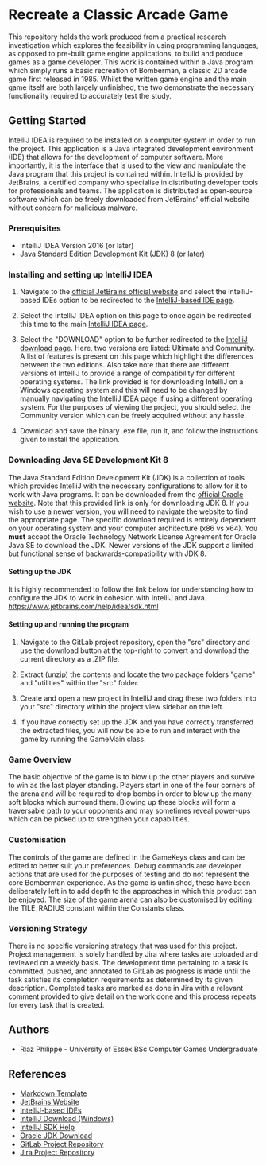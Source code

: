 # Recreate a Classic Arcade Game
This repository holds the work produced from a practical research investigation which explores the feasibility in using programming languages, as opposed to pre-built game engine applications, to build and produce games as a game developer. This work is contained within a Java program which simply runs a basic recreation of Bomberman, a classic 2D arcade game first released in 1985. Whilst the written game engine and the main game itself are both largely unfinished, the two demonstrate the necessary functionality required to accurately test the study.


## Getting Started
IntelliJ IDEA is required to be installed on a computer system in order to run the project. This application is a Java integrated development environment (IDE) that allows for the development of computer software. More importantly, it is the interface that is used to the view and manipulate the Java program that this project is contained within. IntelliJ is provided by JetBrains, a certified company who specialise in distributing developer tools for professionals and teams. The application is distributed as open-source software which can be freely downloaded from JetBrains' official website without concern for malicious malware.


### Prerequisites
* IntelliJ IDEA Version 2016 (or later)
* Java Standard Edition Development Kit (JDK) 8 (or later)


### Installing and setting up IntelliJ IDEA
1. Navigate to the [official JetBrains official website](https://www.jetbrains.com) and select the IntelliJ-based IDEs option to be redirected to the [IntelliJ-based IDE page](https://www.jetbrains.com/products.html#type=ide).

2. Select the IntelliJ IDEA option on this page to once again be redirected this time to the main [IntelliJ IDEA page](https://www.jetbrains.com/idea).

3. Select the "DOWNLOAD" option to be further redirected to the [IntelliJ download page](https://www.jetbrains.com/idea/download/#section=windows). Here, two versions are listed: Ultimate and Community. A list of features is present on this page which highlight the differences between the two editions. Also take note that there are different versions of IntelliJ to provide a range of compatibility for different operating systems. The link provided is for downloading IntelliJ on a Windows operating system and this will need to be changed by manually navigating the IntelliJ IDEA page if using a different operating system. For the purposes of viewing the project, you should select the Community version which can be freely acquired without any hassle.

4. Download and save the binary .exe file, run it, and follow the instructions given to install the application.


### Downloading Java SE Development Kit 8
The Java Standard Edition Development Kit (JDK) is a collection of tools which provides IntelliJ with the necessary configurations to allow for it to work with Java programs. It can be downloaded from the [official Oracle website](https://www.oracle.com/technetwork/java/javase/downloads/jdk8-downloads-2133151.html). Note that this provided link is only for downloading JDK 8. If you wish to use a newer version, you will need to navigate the website to find the appropriate page. The specific download required is entirely dependent on your operating system and your computer architecture (x86 vs x64). You **must** accept the Oracle Technology Network License Agreement for Oracle Java SE to download the JDK. Newer versions of the JDK support a limited but functional sense of backwards-compatibility with JDK 8.


#### Setting up the JDK
It is highly recommended to follow the link below for understanding how to configure the JDK to work in cohesion with IntelliJ and Java.
https://www.jetbrains.com/help/idea/sdk.html


#### Setting up and running the program
1. Navigate to the GitLab project repository, open the "src" directory and use the download button at the top-right to convert and download the current directory as a .ZIP file.

2. Extract (unzip) the contents and locate the two package folders "game" and "utilities" within the "src" folder.
 
3. Create and open a new project in IntelliJ and drag these two folders into your "src" directory within the project view sidebar on the left.

4. If you have correctly set up the JDK and you have correctly transferred the extracted files, you will now be able to run and interact with the game by running the GameMain class.


### Game Overview
The basic objective of the game is to blow up the other players and survive to win as the last player standing. Players start in one of the four corners of the arena and will be required to drop bombs in order to blow up the many soft blocks which surround them. Blowing up these blocks will form a traversable path to your opponents and may sometimes reveal power-ups which can be picked up to strengthen your capabilities.


### Customisation
The controls of the game are defined in the GameKeys class and can be edited to better suit your preferences. Debug commands are developer actions that are used for the purposes of testing and do not represent the core Bomberman experience. As the game is unfinished, these have been deliberately left in to add depth to the approaches in which this product can be enjoyed. The size of the game arena can also be customised by editing the TILE_RADIUS constant within the Constants class.


### Versioning Strategy
There is no specific versioning strategy that was used for this project. Project management is solely handled by Jira where tasks are uploaded and reviewed on a weekly basis. The development time pertaining to a task is committed, pushed, and annotated to GitLab as progress is made until the task satisfies its completion requirements as determined by its given description. Completed tasks are marked as done in Jira with a relevant comment provided to give detail on the work done and this process repeats for every task that is created.


## Authors
* Riaz Philippe - University of Essex BSc Computer Games Undergraduate


## References
* [Markdown Template](https://cseegit.essex.ac.uk/snippets/8)
* [JetBrains Website](https://www.jetbrains.com)
* [IntelliJ-based IDEs](https://www.jetbrains.com/products.html#type=ide)
* [IntelliJ Download (Windows)](https://www.jetbrains.com/idea/download/#section=windows)
* [IntelliJ SDK Help](https://www.jetbrains.com/help/idea/sdk.html)
* [Oracle JDK Download](https://www.oracle.com/technetwork/java/javase/downloads/jdk8-downloads-2133151.html)
* [GitLab Project Repository](https://cseegit.essex.ac.uk/ce301_2019/ce301_philippe_r)
* [Jira Project Repository](https://cseejira.essex.ac.uk/secure/Dashboard.jspa)

